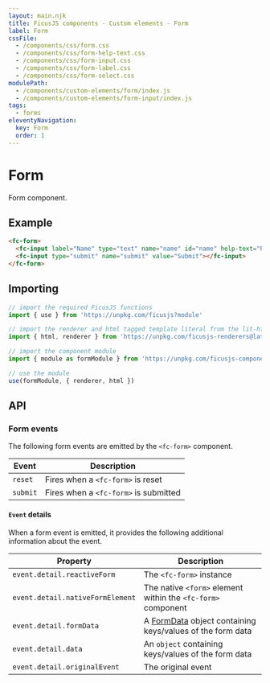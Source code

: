 ```yaml
---
layout: main.njk
title: FicusJS components - Custom elements - Form
label: Form
cssFile:
  - /components/css/form.css
  - /components/css/form-help-text.css
  - /components/css/form-input.css
  - /components/css/form-label.css
  - /components/css/form-select.css
modulePath: 
  - /components/custom-elements/form/index.js
  - /components/custom-elements/form-input/index.js
tags:
  - forms
eleventyNavigation:
  key: Form
  order: 1
---
```

# Form

Form component.

## Example

<div class="fd-component-container">
  <fc-form>
    <fc-input label="Name" type="text" name="name" id="name" help-text="Please enter your name" required="true"></fc-input>
    <fc-input type="submit" name="submit" value="Submit"></fc-input>
  </fc-form>
</div>

```html
<fc-form>
  <fc-input label="Name" type="text" name="name" id="name" help-text="Please enter your name" required="true"></fc-input>
  <fc-input type="submit" name="submit" value="Submit"></fc-input>
</fc-form>
```

## Importing

```js
// import the required FicusJS functions
import { use } from 'https://unpkg.com/ficusjs?module'

// import the renderer and html tagged template literal from the lit-html library
import { html, renderer } from 'https://unpkg.com/ficusjs-renderers@latest/dist/lit-html.js'

// import the component module
import { module as formModule } from 'https://unpkg.com/ficusjs-components@latest/components/custom-elements/form/index.js'

// use the module
use(formModule, { renderer, html })
```

## API

### Form events

The following form events are emitted by the `<fc-form>` component.

| Event | Description |
| --- | --- |
| `reset` | Fires when a `<fc-form>` is reset |
| `submit` | Fires when a `<fc-form>` is submitted |

#### `Event` details

When a form event is emitted, it provides the following additional information about the event.

| Property | Description |
| --- | --- |
| `event.detail.reactiveForm` | The `<fc-form>` instance |
| `event.detail.nativeFormElement` | The native `<form>` element within the `<fc-form>` component |
| `event.detail.formData` | A [FormData](https://developer.mozilla.org/en-US/docs/Web/API/FormData) object containing keys/values of the form data |
| `event.detail.data` | An `object` containing keys/values of the form data |
| `event.detail.originalEvent` | The original event |
